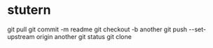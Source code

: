 # stutern

git pull
git commit -m readme
git checkout -b another
git push --set-upstream origin another
git status
git clone